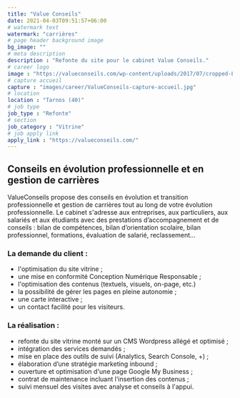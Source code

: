 ```yaml
---
title: "Value Conseils"
date: 2021-04-03T09:51:57+06:00
# watermark text
watermark: "carrières"
# page header background image
bg_image: ""
# meta description
description : "Refonte du site pour le cabinet Value Conseils."
# career logo
image : "https://valueconseils.com/wp-content/uploads/2017/07/cropped-Logo-Cecile2-1-768x140.png"
# capture accueil
capture : "images/career/ValueConseils-capture-accueil.jpg"
# location
location : "Tarnos (40)"
# job type
job_type : "Refonte"
# section
job_category : "Vitrine"
# job apply link
apply_link : "https://valueconseils.com/"
---
```



## Conseils en évolution professionnelle et en gestion de carrières

ValueConseils propose des conseils en évolution et transition professionnelle et gestion de carrières tout au long de votre évolution professionnelle. Le cabinet s'adresse aux entreprises, aux particuliers, aux salariés et aux étudiants avec des prestations d’accompagnement et de conseils : bilan de compétences, bilan d’orientation scolaire, bilan professionnel, formations, évaluation de salarié, reclassement…


### La demande du client :

* l'optimisation du site vitrine ;
* une mise en conformité Conception Numérique Responsable ;
* l'optimisation des contenus (textuels, visuels, on-page, etc.)
* la possibilité de gérer les pages en pleine autonomie ;
* une carte interactive ;
* un contact facilité pour les visiteurs.


### La réalisation :

* refonte du site vitrine monté sur un CMS Wordpress allégé et optimisé ;
* intégration des services demandés ;
* mise en place des outils de suivi (Analytics, Search Console, +) ;
* élaboration d’une stratégie marketing inbound ;
* ouverture et optimisation d'une page Google My Business ;
* contrat de maintenance incluant l'insertion des contenus ;
* suivi mensuel des visites avec analyse et conseils à l'appui.
